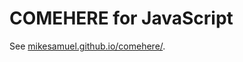 # COMEHERE for JavaScript

See [mikesamuel.github.io/comehere/].

[mikesamuel.github.io/comehere/]: https://mikesamuel.github.io/comehere/index.html
